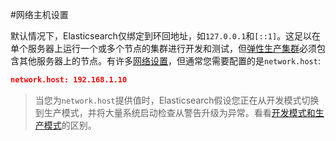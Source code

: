 #网络主机设置

默认情况下，Elasticsearch仅绑定到环回地址，如`127.0.0.1`和`[::1]`。这足以在单个服务器上运行一个或多个节点的集群进行开发和测试，但[弹性生产集群]()必须包含其他服务器上的节点。有许多[网络设置]()，但通常您需要配置的是`network.host`:


```json
network.host: 192.168.1.10
```

> 当您为`network.host`提供值时，Elasticsearch假设您正在从开发模式切换到生产模式，并将大量系统启动检查从警告升级为异常。看看[开发模式和生产模式]()的区别。